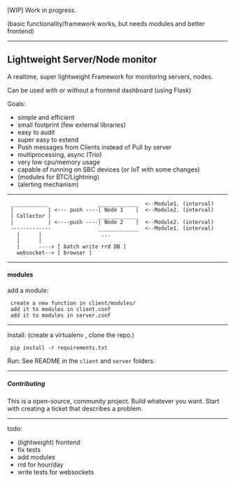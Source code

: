 
[WIP]
Work in progress.

(basic functionality/framework works, but needs modules and better frontend)

------------------------

Lightweight Server/Node monitor
---------------

A realtime, super lightweight Framework for monitoring servers, nodes.

Can be used with or without a frontend dashboard (using Flask)


Goals:
- simple and efficient
- small footprint (few external libraries)
- easy to audit
- super easy to extend
- Push messages from Clients instead of Pull by server
- multiprocessing, async (Trio)
- very low cpu/memory usage
- capable of running on SBC devices (or IoT with some changes)
- (modules for BTC/Lightning)
- (alerting mechanism)

------------

     ____________                _____________  <--Module1. (interval)
     |           | <--- push ----| Node 1    |  <--Module2. (interval)
     | Collector |               _____________                 
     |           | <----push ----| Node 2    |  <--Module2. (interval)
     -------------               _____________  <--Module1. (interval)     
       |      |                   ...                
       |      |
       |      ----> [ batch write rrd DB ]
       websocket--> [ browser ]


------------
#### modules
add a module:

     create a new function in client/modules/
     add it to modules in client.conf
     add it to modules in server.conf

-----------
Install:
(create a virtualenv , clone the repo.)

     pip install -r requirements.txt 

Run:
  See README in the `client` and `server` folders.

------------

##### Contributing

This is a open-source, community project.
Build whatever you want. Start with creating a ticket that describes a problem.


---------

todo:
 - (lightweight) frontend
 - fix tests
 - add modules
 - rrd for hour/day
 - write tests for websockets
